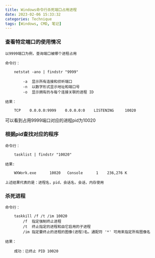 ```yaml
---
title: Windows命令行杀死端口占用进程
date: 2023-02-06 15:33:32
categories: Technique
tags: [Windows, CMD, 笔记]
---
```


### 查看特定端口的使用情况 ###

```
以9999端口为例，查询端口被哪个进程占用

命令行：

	netstat -ano | findstr "9999"

		-a  显示所有连接和侦听端口
		-n  以数字形式显示地址和端口号
		-o  显示拥有的与每个连接关联的进程 ID

结果：

	TCP    0.0.0.0:9999    0.0.0.0:0    LISTENING     10020
```

可以看到占用9999端口对应的进程pid为10020


### 根据pid查找对应的程序 ###

```
命令行：

	tasklist | findstr "10020"

结果:

	WXWork.exe      10020   Console      1    236,276 K

上述结果代表的是：进程名，pid，会话名，会话，内存使用
```

### 杀死进程 ###

```
命令行：

	taskkill /f /t /im 10020
		/f  指定强制终止进程
		/t  终止指定的进程和由它启用的子进程
		/im 指定要终止的进程的图像(进程)名。通配符 '*' 可用来指定所有图像名

结果：
	
	成功：已终止 PID 10020
```


